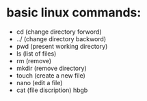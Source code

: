 # basic linux commands:
- cd (change directory forword)
- ../ (change directory backword)
- pwd (present working directory)
- ls (list of files)
- rm (remove)
- mkdir (remove  directory)
- touch (create a new file)
- nano (edit a file)
- cat (file discription)
hbgb
